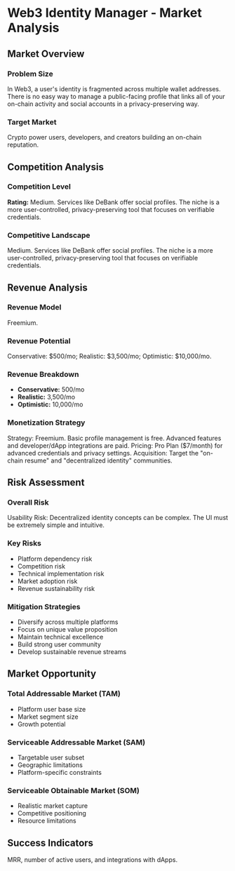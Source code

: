 # Web3 Identity Manager - Market Analysis

## Market Overview

### Problem Size
In Web3, a user's identity is fragmented across multiple wallet addresses. There is no easy way to manage a public-facing profile that links all of your on-chain activity and social accounts in a privacy-preserving way.

### Target Market
Crypto power users, developers, and creators building an on-chain reputation.

## Competition Analysis

### Competition Level
**Rating:** Medium. Services like DeBank offer social profiles. The niche is a more user-controlled, privacy-preserving tool that focuses on verifiable credentials.

### Competitive Landscape
Medium. Services like DeBank offer social profiles. The niche is a more user-controlled, privacy-preserving tool that focuses on verifiable credentials.

## Revenue Analysis

### Revenue Model
Freemium.

### Revenue Potential
Conservative: $500/mo; Realistic: $3,500/mo; Optimistic: $10,000/mo.

### Revenue Breakdown
- **Conservative:** 500/mo
- **Realistic:** 3,500/mo
- **Optimistic:** 10,000/mo

### Monetization Strategy
Strategy: Freemium. Basic profile management is free. Advanced features and developer/dApp integrations are paid. Pricing: Pro Plan ($7/month) for advanced credentials and privacy settings. Acquisition: Target the "on-chain resume" and "decentralized identity" communities.

## Risk Assessment

### Overall Risk
Usability Risk: Decentralized identity concepts can be complex. The UI must be extremely simple and intuitive.

### Key Risks
- Platform dependency risk
- Competition risk
- Technical implementation risk
- Market adoption risk
- Revenue sustainability risk

### Mitigation Strategies
- Diversify across multiple platforms
- Focus on unique value proposition
- Maintain technical excellence
- Build strong user community
- Develop sustainable revenue streams

## Market Opportunity

### Total Addressable Market (TAM)
- Platform user base size
- Market segment size
- Growth potential

### Serviceable Addressable Market (SAM)
- Targetable user subset
- Geographic limitations
- Platform-specific constraints

### Serviceable Obtainable Market (SOM)
- Realistic market capture
- Competitive positioning
- Resource limitations

## Success Indicators
MRR, number of active users, and integrations with dApps.
